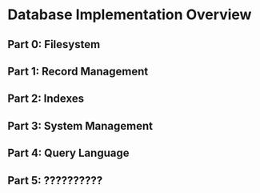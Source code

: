 # Database Implementation Overview

## Part 0: Filesystem
## Part 1: Record Management
## Part 2: Indexes
## Part 3: System Management
## Part 4: Query Language 
## Part 5: ??????????